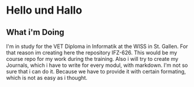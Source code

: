 # Hello und Hallo
## What i'm Doing
I'm in study for the VET Diploma in Informatik at the WISS in St. Gallen. For that reason im creating here the repository IFZ-626. 
This would be my course repo for my work during the training. Also i will try to create my Journals, which i have to write for every
modul, with markdown. I'm not so sure that i can do it. Because we have to provide it with certain formating, which is not as easy as i thought. 

